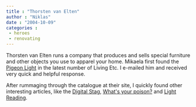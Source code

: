 ```yaml
---
title : "Thorsten van Elten"
author : "Niklas"
date : "2004-10-09"
categories : 
 - heroes
 - renovating
---
```


Thorsten van Elten runs a company that produces and sells special furniture and other objects you use to apparel your home. Mikaela first found the [Pigeon Light](http://www.thorstenvanelten.com/products/showProduct.php?prod=3) in the latest number of Living Etc. I e-mailed him and received very quick and helpful response.

After rummaging through the catalogue at their site, I quickly found other interesting articles, like the [Digital Stag](http://www.thorstenvanelten.com/products/showProduct.php?prod=76), [What's your poison?](http://www.thorstenvanelten.com/products/showProduct.php?prod=85) and [Light Reading](http://www.thorstenvanelten.com/products/showProduct.php?prod=4).
